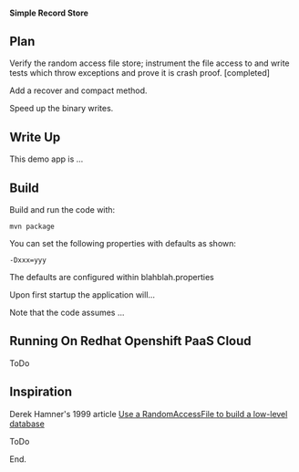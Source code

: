 
#### Simple Record Store

## Plan

Verify the random access file store; instrument the file access to and write tests which throw exceptions and prove it is crash proof. [completed]

Add a recover and compact method. 

Speed up the binary writes. 

## Write Up

This demo app is ...

## Build

Build and run the code with: 

	mvn package

You can set the following properties with defaults as shown: 

	-Dxxx=yyy 

The defaults are configured within blahblah.properties

Upon first startup the application will...

Note that the code assumes ...

## Running On Redhat Openshift PaaS Cloud

ToDo
	
## Inspiration 

Derek Hamner's 1999 article [Use a RandomAccessFile to build a low-level database](http://www.javaworld.com/jw-01-1999/jw-01-step.html)

ToDo

End.

